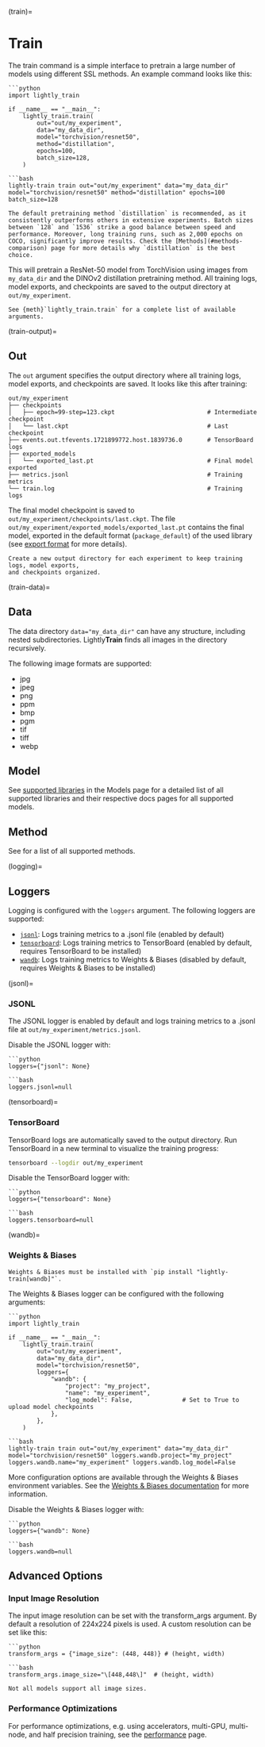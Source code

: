 (train)=

# Train

The train command is a simple interface to pretrain a large number of models using
different SSL methods. An example command looks like this:

````{tab} Python
```python
import lightly_train

if __name__ == "__main__":
    lightly_train.train(
        out="out/my_experiment",
        data="my_data_dir",
        model="torchvision/resnet50",
        method="distillation",
        epochs=100,
        batch_size=128,
    )
````

````{tab} Command Line
```bash
lightly-train train out="out/my_experiment" data="my_data_dir" model="torchvision/resnet50" method="distillation" epochs=100 batch_size=128
````

```{important}
The default pretraining method `distillation` is recommended, as it consistently outperforms others in extensive experiments. Batch sizes between `128` and `1536` strike a good balance between speed and performance. Moreover, long training runs, such as 2,000 epochs on COCO, significantly improve results. Check the [Methods](#methods-comparison) page for more details why `distillation` is the best choice.
```

This will pretrain a ResNet-50 model from TorchVision using images from `my_data_dir`
and the DINOv2 distillation pretraining method. All training logs, model exports, and
checkpoints are saved to the output directory at `out/my_experiment`.

```{tip}
See {meth}`lightly_train.train` for a complete list of available arguments.
```

(train-output)=

## Out

The `out` argument specifies the output directory where all training logs, model exports,
and checkpoints are saved. It looks like this after training:

```text
out/my_experiment
├── checkpoints
│   ├── epoch=99-step=123.ckpt                          # Intermediate checkpoint
│   └── last.ckpt                                       # Last checkpoint
├── events.out.tfevents.1721899772.host.1839736.0       # TensorBoard logs
├── exported_models
|   └── exported_last.pt                                # Final model exported
├── metrics.jsonl                                       # Training metrics
└── train.log                                           # Training logs
```

The final model checkpoint is saved to `out/my_experiment/checkpoints/last.ckpt`. The
file `out/my_experiment/exported_models/exported_last.pt` contains the final model,
exported in the default format (`package_default`) of the used library (see
[export format](export.md#format) for more details).

```{tip}
Create a new output directory for each experiment to keep training logs, model exports,
and checkpoints organized.
```

(train-data)=

## Data

The data directory `data="my_data_dir"` can have any structure, including nested
subdirectories. Lightly**Train** finds all images in the directory recursively.

The following image formats are supported:

- jpg
- jpeg
- png
- ppm
- bmp
- pgm
- tif
- tiff
- webp

## Model

See [supported libraries](#models-supported-libraries) in the Models page for a detailed list of all supported libraries and their respective docs pages for all supported models.

## Method

See [](#methods) for a list of all supported methods.

(logging)=

## Loggers

Logging is configured with the `loggers` argument. The following loggers are
supported:

- [`jsonl`](#jsonl): Logs training metrics to a .jsonl file (enabled by default)
- [`tensorboard`](#tensorboard): Logs training metrics to TensorBoard (enabled by
  default, requires TensorBoard to be installed)
- [`wandb`](#wandb): Logs training metrics to Weights & Biases (disabled by
  default, requires Weights & Biases to be installed)

(jsonl)=

### JSONL

The JSONL logger is enabled by default and logs training metrics to a .jsonl file
at `out/my_experiment/metrics.jsonl`.

Disable the JSONL logger with:

````{tab} Python
```python
loggers={"jsonl": None}
````

````{tab} Command Line
```bash
loggers.jsonl=null
````

(tensorboard)=

### TensorBoard

TensorBoard logs are automatically saved to the output directory. Run TensorBoard in
a new terminal to visualize the training progress:

```bash
tensorboard --logdir out/my_experiment
```

Disable the TensorBoard logger with:

````{tab} Python
```python
loggers={"tensorboard": None}
````

````{tab} Command Line
```bash
loggers.tensorboard=null
````

(wandb)=

### Weights & Biases

```{important}
Weights & Biases must be installed with `pip install "lightly-train[wandb]"`.
```

The Weights & Biases logger can be configured with the following arguments:

````{tab} Python
```python
import lightly_train

if __name__ == "__main__":
    lightly_train.train(
        out="out/my_experiment",
        data="my_data_dir",
        model="torchvision/resnet50",
        loggers={
            "wandb": {
                "project": "my_project",
                "name": "my_experiment",
                "log_model": False,              # Set to True to upload model checkpoints
            },
        },
    )
````

````{tab} Command Line
```bash
lightly-train train out="out/my_experiment" data="my_data_dir" model="torchvision/resnet50" loggers.wandb.project="my_project" loggers.wandb.name="my_experiment" loggers.wandb.log_model=False
````

More configuration options are available through the Weights & Biases environment
variables. See the [Weights & Biases documentation](https://docs.wandb.ai/guides/track/environment-variables/)
for more information.

Disable the Weights & Biases logger with:

````{tab} Python
```python
loggers={"wandb": None}
````

````{tab} Command Line
```bash
loggers.wandb=null
````

## Advanced Options

### Input Image Resolution

The input image resolution can be set with the transform_args argument. By default a
resolution of 224x224 pixels is used. A custom resolution can be set like this:

````{tab} Python
```python
transform_args = {"image_size": (448, 448)} # (height, width)
````

````{tab} Command Line
```bash
transform_args.image_size="\[448,448\]"  # (height, width)
````

```{warning}
Not all models support all image sizes.
```

### Performance Optimizations

For performance optimizations, e.g. using accelerators, multi-GPU, multi-node, and half precision training, see the [performance](#performance) page.

